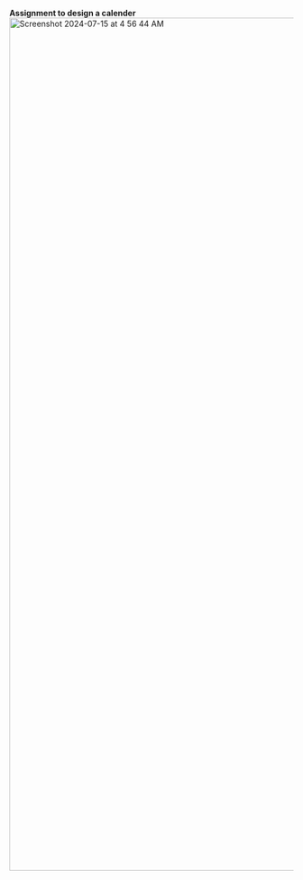 **Assignment to design a calender**
<img width="1512" alt="Screenshot 2024-07-15 at 4 56 44 AM" src="https://github.com/user-attachments/assets/c9ff2ba6-a1b2-4958-8d13-c235dcbe6c77">
